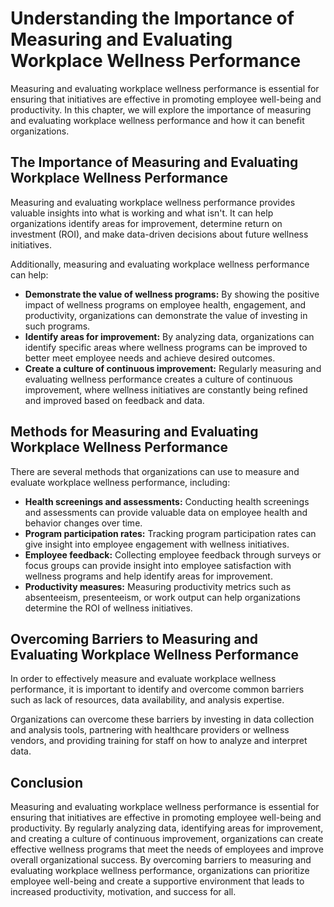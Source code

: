 Understanding the Importance of Measuring and Evaluating Workplace Wellness Performance
===========================================================================================================================================================

Measuring and evaluating workplace wellness performance is essential for ensuring that initiatives are effective in promoting employee well-being and productivity. In this chapter, we will explore the importance of measuring and evaluating workplace wellness performance and how it can benefit organizations.

The Importance of Measuring and Evaluating Workplace Wellness Performance
-------------------------------------------------------------------------

Measuring and evaluating workplace wellness performance provides valuable insights into what is working and what isn't. It can help organizations identify areas for improvement, determine return on investment (ROI), and make data-driven decisions about future wellness initiatives.

Additionally, measuring and evaluating workplace wellness performance can help:

* **Demonstrate the value of wellness programs:** By showing the positive impact of wellness programs on employee health, engagement, and productivity, organizations can demonstrate the value of investing in such programs.
* **Identify areas for improvement:** By analyzing data, organizations can identify specific areas where wellness programs can be improved to better meet employee needs and achieve desired outcomes.
* **Create a culture of continuous improvement:** Regularly measuring and evaluating wellness performance creates a culture of continuous improvement, where wellness initiatives are constantly being refined and improved based on feedback and data.

Methods for Measuring and Evaluating Workplace Wellness Performance
-------------------------------------------------------------------

There are several methods that organizations can use to measure and evaluate workplace wellness performance, including:

* **Health screenings and assessments:** Conducting health screenings and assessments can provide valuable data on employee health and behavior changes over time.
* **Program participation rates:** Tracking program participation rates can give insight into employee engagement with wellness initiatives.
* **Employee feedback:** Collecting employee feedback through surveys or focus groups can provide insight into employee satisfaction with wellness programs and help identify areas for improvement.
* **Productivity measures:** Measuring productivity metrics such as absenteeism, presenteeism, or work output can help organizations determine the ROI of wellness initiatives.

Overcoming Barriers to Measuring and Evaluating Workplace Wellness Performance
------------------------------------------------------------------------------

In order to effectively measure and evaluate workplace wellness performance, it is important to identify and overcome common barriers such as lack of resources, data availability, and analysis expertise.

Organizations can overcome these barriers by investing in data collection and analysis tools, partnering with healthcare providers or wellness vendors, and providing training for staff on how to analyze and interpret data.

Conclusion
----------

Measuring and evaluating workplace wellness performance is essential for ensuring that initiatives are effective in promoting employee well-being and productivity. By regularly analyzing data, identifying areas for improvement, and creating a culture of continuous improvement, organizations can create effective wellness programs that meet the needs of employees and improve overall organizational success. By overcoming barriers to measuring and evaluating workplace wellness performance, organizations can prioritize employee well-being and create a supportive environment that leads to increased productivity, motivation, and success for all.
